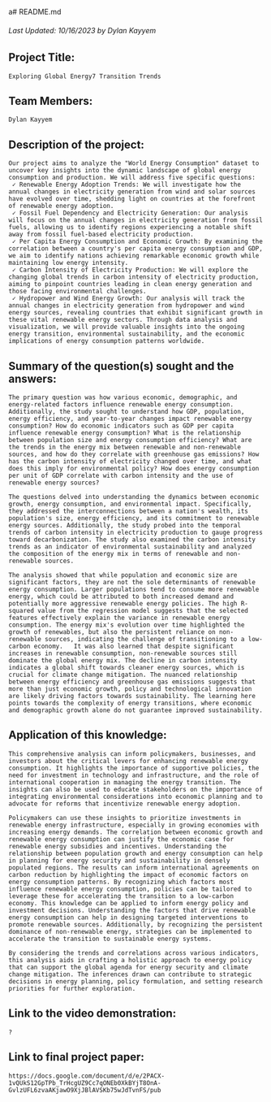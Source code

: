 a# README.md
###### Last Updated: 10/16/2023 by Dylan Kayyem

## Project Title:

	Exploring Global Energy7 Transition Trends
	
## Team Members:

	Dylan Kayyem

## Description of the project:

	Our project aims to analyze the "World Energy Consumption" dataset to uncover key insights into the dynamic landscape of global energy consumption and production. We will address five specific questions: 
	 ✓ Renewable Energy Adoption Trends: We will investigate how the annual changes in electricity generation from wind and solar sources have evolved over time, shedding light on countries at the forefront of renewable energy adoption. 
	 ✓ Fossil Fuel Dependency and Electricity Generation: Our analysis will focus on the annual changes in electricity generation from fossil fuels, allowing us to identify regions experiencing a notable shift away from fossil fuel-based electricity production. 
	 ✓ Per Capita Energy Consumption and Economic Growth: By examining the correlation between a country's per capita energy consumption and GDP, we aim to identify nations achieving remarkable economic growth while maintaining low energy intensity. 
	 ✓ Carbon Intensity of Electricity Production: We will explore the changing global trends in carbon intensity of electricity production, aiming to pinpoint countries leading in clean energy generation and those facing environmental challenges. 
	 ✓ Hydropower and Wind Energy Growth: Our analysis will track the annual changes in electricity generation from hydropower and wind energy sources, revealing countries that exhibit significant growth in these vital renewable energy sectors. Through data analysis and visualization, we will provide valuable insights into the ongoing energy transition, environmental sustainability, and the economic implications of energy consumption patterns worldwide.

## Summary of the question(s) sought and the answers:

	The primary question was how various economic, demographic, and energy-related factors influence renewable energy consumption. Additionally, the study sought to understand how GDP, population, energy efficiency, and year-to-year changes impact renewable energy consumption? How do economic indicators such as GDP per capita influence renewable energy consumption? What is the relationship between population size and energy consumption efficiency? What are the trends in the energy mix between renewable and non-renewable sources, and how do they correlate with greenhouse gas emissions? How has the carbon intensity of electricity changed over time, and what does this imply for environmental policy? How does energy consumption per unit of GDP correlate with carbon intensity and the use of renewable energy sources?

	The questions delved into understanding the dynamics between economic growth, energy consumption, and environmental impact. Specifically, they addressed the interconnections between a nation's wealth, its population's size, energy efficiency, and its commitment to renewable energy sources. Additionally, the study probed into the temporal trends of carbon intensity in electricity production to gauge progress toward decarbonization. The study also examined the carbon intensity trends as an indicator of environmental sustainability and analyzed the composition of the energy mix in terms of renewable and non-renewable sources.

	The analysis showed that while population and economic size are significant factors, they are not the sole determinants of renewable energy consumption. Larger populations tend to consume more renewable energy, which could be attributed to both increased demand and potentially more aggressive renewable energy policies. The high R-squared value from the regression model suggests that the selected features effectively explain the variance in renewable energy consumption. The energy mix's evolution over time highlighted the growth of renewables, but also the persistent reliance on non-renewable sources, indicating the challenge of transitioning to a low-carbon economy.   It was also learned that despite significant increases in renewable consumption, non-renewable sources still dominate the global energy mix. The decline in carbon intensity indicates a global shift towards cleaner energy sources, which is crucial for climate change mitigation. The nuanced relationship between energy efficiency and greenhouse gas emissions suggests that more than just economic growth, policy and technological innovation are likely driving factors towards sustainability. The learning here points towards the complexity of energy transitions, where economic and demographic growth alone do not guarantee improved sustainability.

## Application of this knowledge:

	This comprehensive analysis can inform policymakers, businesses, and investors about the critical levers for enhancing renewable energy consumption. It highlights the importance of supportive policies, the need for investment in technology and infrastructure, and the role of international cooperation in managing the energy transition. The insights can also be used to educate stakeholders on the importance of integrating environmental considerations into economic planning and to advocate for reforms that incentivize renewable energy adoption.

	Policymakers can use these insights to prioritize investments in renewable energy infrastructure, especially in growing economies with increasing energy demands. The correlation between economic growth and renewable energy consumption can justify the economic case for renewable energy subsidies and incentives. Understanding the relationship between population growth and energy consumption can help in planning for energy security and sustainability in densely populated regions. The results can inform international agreements on carbon reduction by highlighting the impact of economic factors on energy consumption patterns. By recognizing which factors most influence renewable energy consumption, policies can be tailored to leverage these for accelerating the transition to a low-carbon economy. This knowledge can be applied to inform energy policy and investment decisions. Understanding the factors that drive renewable energy consumption can help in designing targeted interventions to promote renewable sources. Additionally, by recognizing the persistent dominance of non-renewable energy, strategies can be implemented to accelerate the transition to sustainable energy systems.

	By considering the trends and correlations across various indicators, this analysis aids in crafting a holistic approach to energy policy that can support the global agenda for energy security and climate change mitigation. The inferences drawn can contribute to strategic decisions in energy planning, policy formulation, and setting research priorities for further exploration.

## Link to the video demonstration:

	?
 
## Link to final project paper:

	https://docs.google.com/document/d/e/2PACX-1vQUkS12GpTPb_TrHcgUZ9Cc7qONEb0XkBYjT8OnA-GvlzUFL6zvaAKjawO9XjJBlAVSKb75wJdTvnFS/pub 

